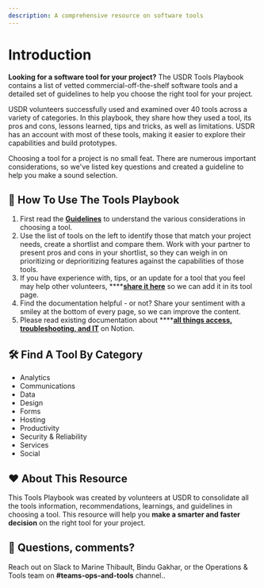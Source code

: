 ```yaml
---
description: A comprehensive resource on software tools
---
```


# Introduction

**Looking for a software tool for your project?** The USDR Tools Playbook contains a list of vetted commercial-off-the-shelf software tools and a detailed set of guidelines to help you choose the right tool for your project.

USDR volunteers successfully used and examined over 40 tools across a variety of categories. In this playbook, they share how they used a tool, its pros and cons, lessons learned, tips and tricks, as well as limitations. USDR has an account with most of these tools, making it easier to explore their capabilities and build prototypes.

Choosing a tool for a project is no small feat. There are numerous important considerations, so we've listed key questions and created a guideline to help you make a sound selection.

##  👣 How To Use The Tools Playbook

1. First read the [**Guidelines**](usdr-tool-guidelines/) to understand the various considerations in choosing a tool.
2. Use the list of tools on the left to identify those that match your project needs, create a shortlist and compare them. Work with your partner to present pros and cons in your shortlist, so they can weigh in on prioritizing or deprioritizing features against the capabilities of those tools.
3. If you have experience with, tips, or an update for a tool that you feel may help other volunteers, ****[**share it here**](https://form.jotform.com/210477511316045) so we can add it in its tool page.
4. Find the documentation helpful - or not? Share your sentiment with a smiley at the bottom of every page, so we can improve the content.
5. Please read existing documentation about ****[**all things access, troubleshooting, and IT**](https://www.notion.so/usdr/question-tools-1575f6089b7c46c6bf2bcae8993be474) on Notion.

## 🛠 Find A Tool By Category

* Analytics
* Communications
* Data
* Design
* Forms
* Hosting
* Productivity
* Security & Reliability
* Services
* Social

## ❤ About This Resource

This Tools Playbook was created by volunteers at USDR to consolidate all the tools information, recommendations, learnings, and guidelines in choosing a tool. This resource will help you **make a smarter and faster decision** on the right tool for your project.

## 💬 Questions, comments?

Reach out on Slack to Marine Thibault, Bindu Gakhar, or the Operations & Tools team on **\#teams-ops-and-tools** channel..

